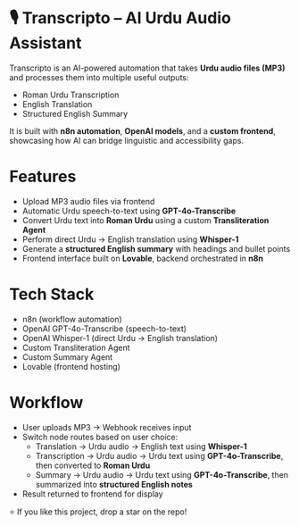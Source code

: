 # 🎙️ Transcripto – AI Urdu Audio Assistant

Transcripto is an AI-powered automation that takes **Urdu audio files (MP3)** and processes them into multiple useful outputs:
- Roman Urdu Transcription
- English Translation
- Structured English Summary

It is built with **n8n automation**, **OpenAI models**, and a **custom frontend**, showcasing how AI can bridge linguistic and accessibility gaps.

# Features
- Upload MP3 audio files via frontend
- Automatic Urdu speech-to-text using **GPT-4o-Transcribe**
- Convert Urdu text into **Roman Urdu** using a custom **Transliteration Agent**
- Perform direct Urdu → English translation using **Whisper-1**
- Generate a **structured English summary** with headings and bullet points
- Frontend interface built on **Lovable**, backend orchestrated in **n8n**

# Tech Stack
- n8n (workflow automation)
- OpenAI GPT-4o-Transcribe (speech-to-text)
- OpenAI Whisper-1 (direct Urdu → English translation)
- Custom Transliteration Agent
- Custom Summary Agent
- Lovable (frontend hosting)

# Workflow
- User uploads MP3 → Webhook receives input
- Switch node routes based on user choice:
  - Translation → Urdu audio → English text using **Whisper-1**
  - Transcription → Urdu audio → Urdu text using **GPT-4o-Transcribe**, then converted to **Roman Urdu**
  - Summary → Urdu audio → Urdu text using **GPT-4o-Transcribe**, then summarized into **structured English notes**
- Result returned to frontend for display



⭐ If you like this project, drop a star on the repo!

